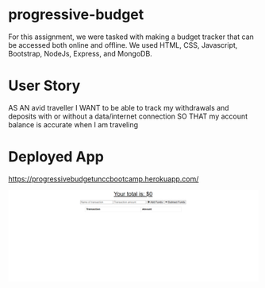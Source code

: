# progressive-budget

For this assignment, we were tasked with making a budget tracker that can be accessed both online and offline. We used HTML, CSS, Javascript, Bootstrap, NodeJs, Express, and MongoDB. 

# User Story
AS AN avid traveller
I WANT to be able to track my withdrawals and deposits with or without a data/internet connection
SO THAT my account balance is accurate when I am traveling

# Deployed App
https://progressivebudgetunccbootcamp.herokuapp.com/

![example](pbexample.PNG)
